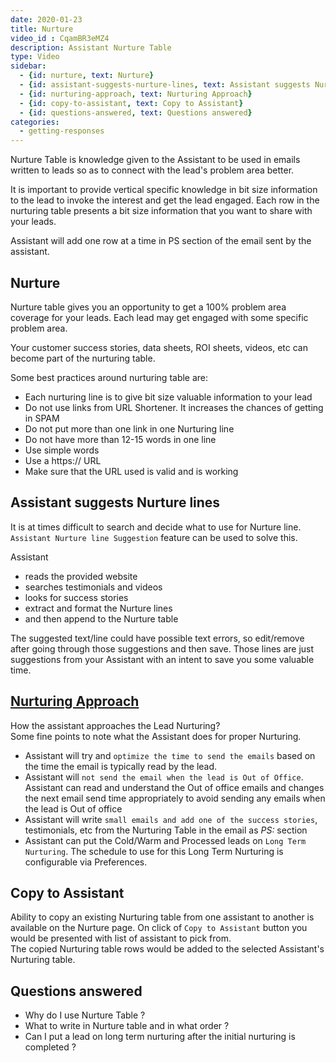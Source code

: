 ```yaml
---
date: 2020-01-23
title: Nurture 
video_id : CqamBR3eMZ4
description: Assistant Nurture Table
type: Video
sidebar:
  - {id: nurture, text: Nurture}
  - {id: assistant-suggests-nurture-lines, text: Assistant suggests Nurture lines}
  - {id: nurturing-approach, text: Nurturing Approach}
  - {id: copy-to-assistant, text: Copy to Assistant}
  - {id: questions-answered, text: Questions answered}
categories:
  - getting-responses
---
```


Nurture Table is knowledge given to the Assistant to be used in emails written to leads so as to connect with the lead's problem area better.

It is important to provide vertical specific knowledge in bit size information to the lead to invoke the interest and get the lead engaged. Each row in the nurturing table presents a bit size information that you want to share with your leads. 

Assistant will add one row at a time in PS section of the email sent by the assistant. 

## Nurture
Nurture table gives you an opportunity to get a 100% problem area coverage for your leads. Each lead may get engaged with some specific problem area. 

Your customer success stories, data sheets, ROI sheets, videos, etc can become part of the nurturing table. 

Some best practices around nurturing table are:
- Each nurturing line is to give bit size valuable information to your lead
- Do not use links from URL Shortener. It increases the chances of getting in SPAM
- Do not put more than one link in one Nurturing line
- Do not have more than 12-15 words in one line
- Use simple words
- Use a https:// URL
- Make sure that the URL used is valid and is working

## Assistant suggests Nurture lines
It is at times difficult to search and decide what to use for Nurture line.  
`Assistant Nurture line Suggestion` feature can be used to solve this.

Assistant
- reads the provided website
- searches testimonials and videos
- looks for success stories
- extract and format the Nurture lines
- and then append to the Nurture table  

The suggested text/line could have possible text errors, so edit/remove after going through those suggestions and then save. Those lines are just suggestions from your Assistant with an intent to save you some valuable time.

## [Nurturing Approach](#nurturing-approach)
How the assistant approaches the Lead Nurturing?  
Some fine points to note what the Assistant does for proper Nurturing.  
- Assistant will try and `optimize the time to send the emails` based on the time the email is typically read by the lead.
- Assistant will `not send the email when the lead is Out of Office`. Assistant can read and understand the Out of office emails and changes the next email send time appropriately to avoid sending any emails when the lead is Out of office
- Assistant will write `small emails and add one of the success stories`, testimonials, etc from the Nurturing Table in the email as *PS:* section
- Assistant can put the Cold/Warm and Processed leads on `Long Term Nurturing`. The schedule to use for this Long Term Nurturing is configurable via Preferences. 

## Copy to Assistant
Ability to copy an existing Nurturing table from one assistant to another is available on the Nurture page. On click of `Copy to Assistant` button you would be presented with list of assistant to pick from.    
The copied Nurturing table rows would be added to the selected Assistant's Nurturing table.

## Questions answered
- Why do I use Nurture Table ?
- What to write in Nurture table and in what order ?
- Can I put a lead on long term nurturing after the initial nurturing is completed ? 
